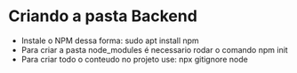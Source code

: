 # Criando a pasta Backend

- Instale o NPM dessa forma: sudo apt install npm
- Para criar a pasta node_modules é necessario rodar o comando npm init
- Para criar todo o conteudo no projeto use: npx gitignore node